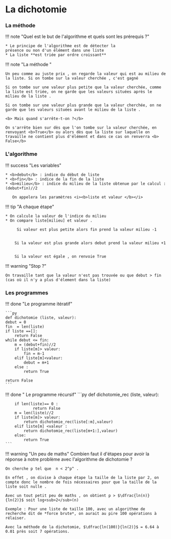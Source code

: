 # La dichotomie 


### La méthode

!!! note "Quel est le but de l'algorithme et quels sont les prérequis ?"

    * Le principe de l'algorithme est de détecter la 
    présence ou non d'un élément dans une liste
    * La liste **est triée par ordre croissant**



!!! note "La méthode "

    Un peu comme au juste prix , on regarde la valeur qui est au milieu de la liste. Si on tombe sur la valeur cherchée , c'est gagné
 
    Si on tombe sur une valeur plus petite que la valeur cherchée, comme la liste est triée, on ne garde que les valeurs situées après le milieu de la liste .

    Si on tombe sur une valeur plus grande que la valeur cherchée, on ne garde que les valeurs situées avant le milieu de la liste .

    <b> Mais quand s'arrête-t-on ?</b>

    On s'arrête bien sur dès que l'on tombe sur la valeur cherchée, en renvoyant <b>True</b> ou alors dès que la liste sur laquelle on travaille ne contient plus d'élément et dans ce cas on renverra <b> False</b>


### L'algorithme

!!! success  "Les variables"

    * <b>debut</b> : indice du début de liste
    * <b>fin</b> : indice de la fin de la liste
    * <b>milieu</b> : indice du milieu de la liste obtenue par le calcul :      (debut+fin)//2

       On appelera les paramètres <i><b>liste et valeur </b></i>


!!! tip "A chaque étape"


    * On calcule la valeur de l'indice du milieu
    * On compare liste[milieu] et valeur . 
      
         Si valeur est plus petite alors fin prend la valeur milieu -1
     
    
        Si la valeur est plus grande alors debut prend la valeur milieu +1
     
    
        Si la valeur est égale , on renvoie True


!!! warning "Stop ?"

    On travaille tant que la valeur n'est pas trouvée ou que debut > fin (cas où il n'y a plus d'élement dans la liste) 


### Les programmes  
!!! done   "Le programme itératif"

    ```py
    def dichotomie (liste, valeur):
    debut = 0
    fin  = len(liste)
    if liste ==[]:
        return False 
    while debut <= fin:
        m = (debut+fin)//2
        if liste[m]> valeur:
            fin = m-1
        elif liste[m]<valeur:
            debut = m+1
        else :
            return True
    
    return False        
    ```

!!! done " Le programme récursif"
    ```py
    def dichotomie_rec (liste, valeur):
    
        if len(liste)== 0 :
                return False
        m = len(liste)//2
        if liste[m]> valeur:
            return dichotomie_rec(liste[:m],valeur)
        elif liste[m] <valeur :
            return dichotomie_rec(liste[m+1:],valeur)
        else:
            return True
    ```

!!! warning "Un peu de maths"
    Combien faut il d'étapes pour avoir la réponse à notre problème avec l'algorithme de dichotomie ?

    On cherche p tel que  n < 2^p^ .

    En effet , on divise à chaque étape la taille de la liste par 2, on compte donc le nombre de fois nécessaires pour que la taille de la liste soit nulle .

    Avec un tout petit peu de maths , on obtient p > $\dfrac{ln(n)}{ln(2)}$ soit log<sub>2</sub>(n)

    Exemple : Pour une liste de taille 100, avec un algorithme de recherche dit de *force brute*, on aurait au pire 100 opérations à rélaiser.

    Avec la méthode de la dichotomie, $\dfrac{ln(100)}{ln(2)}$ = 6.64 à 0.01 près soit 7 opérations.
 
